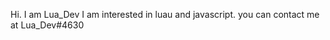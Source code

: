 Hi. I am Lua_Dev
I am interested in luau and javascript.
you can contact me at Lua_Dev#4630
<!---
LuaDev1/LuaDev1 is a ✨ special ✨ repository because its `README.md` (this file) appears on your GitHub profile.
You can click the Preview link to take a look at your changes.
--->
